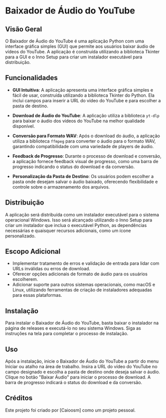 # Baixador de Áudio do YouTube

## Visão Geral
O Baixador de Áudio do YouTube é uma aplicação Python com uma interface gráfica simples (GUI) que permite aos usuários baixar áudio de vídeos do YouTube. A aplicação é construída utilizando a biblioteca Tkinter para a GUI e o Inno Setup para criar um instalador executável para distribuição.

## Funcionalidades
- **GUI Intuitiva**: A aplicação apresenta uma interface gráfica simples e fácil de usar, construída utilizando a biblioteca Tkinter do Python. Ela inclui campos para inserir a URL do vídeo do YouTube e para escolher a pasta de destino.
  
- **Download de Áudio do YouTube**: A aplicação utiliza a biblioteca `yt-dlp` para baixar o áudio dos vídeos do YouTube na melhor qualidade disponível.
  
- **Conversão para Formato WAV**: Após o download do áudio, a aplicação utiliza a biblioteca `ffmpeg` para converter o áudio para o formato WAV, garantindo compatibilidade com uma variedade de players de áudio.
  
- **Feedback de Progresso**: Durante o processo de download e conversão, a aplicação fornece feedback visual de progresso, como uma barra de progresso indicando o status do download e da conversão.
  
- **Personalização da Pasta de Destino**: Os usuários podem escolher a pasta onde desejam salvar o áudio baixado, oferecendo flexibilidade e controle sobre o armazenamento dos arquivos.

## Distribuição
A aplicação será distribuída como um instalador executável para o sistema operacional Windows. Isso será alcançado utilizando o Inno Setup para criar um instalador que inclua o executável Python, as dependências necessárias e quaisquer recursos adicionais, como um ícone personalizado.

## Escopo Adicional
- Implementar tratamento de erros e validação de entrada para lidar com URLs inválidas ou erros de download.
- Oferecer opções adicionais de formato de áudio para os usuários escolherem.
- Adicionar suporte para outros sistemas operacionais, como macOS e Linux, utilizando ferramentas de criação de instaladores adequadas para essas plataformas.

## Instalação
Para instalar o Baixador de Áudio do YouTube, basta baixar o instalador na página de releases e executá-lo no seu sistema Windows. Siga as instruções na tela para completar o processo de instalação.

## Uso
Após a instalação, inicie o Baixador de Áudio do YouTube a partir do menu Iniciar ou atalho na área de trabalho. Insira a URL do vídeo do YouTube no campo designado e escolha a pasta de destino onde deseja salvar o áudio. Clique no botão "Baixar Áudio" para iniciar o processo de download. A barra de progresso indicará o status do download e da conversão.

## Créditos
Este projeto foi criado por [Caioosm] como um projeto pessoal.
